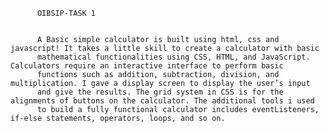           
          OIBSIP-TASK 1
          
          
          A Basic simple calculator is built using html, css and javascript! It takes a little skill to create a calculator with basic 
          mathematical functionalities using CSS, HTML, and JavaScript. Calculators require an interactive interface to perform basic 
          functions such as addition, subtraction, division, and multiplication. I gave a display screen to display the user’s input 
          and give the results. The grid system in CSS is for the alignments of buttons on the calculator. The additional tools i used 
          to build a fully functional calculator includes eventListeners, if-else statements, operators, loops, and so on.
